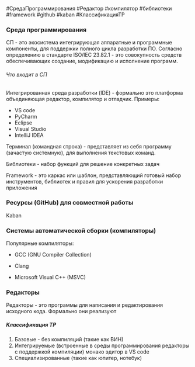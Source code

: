 #CредаПрограммирования #Редактор #компилятор #библиотеки #framework #github #kaban #КлассификацияТР
### Среда программирования 

СП - это экосистема интегрирующая аппаратные и программные компоненты, для поддержки полного цикла разработки ПО. Согласно определению в стандарте ISO/IEC 23.82.1 - это совокупность средств обеспечивающих создание, модификацию и исполнение программ. 
###### Что входит в СП

Интегрированная среда разработки (IDE) - формально это платформа объединяющая редактор, компилятор и отладчик. Примеры:

- VS code
- PyCharm 
- Eclipse 
- Visual Studio 
- IntelliJ IDEA

Терминал (командная строка) - представляет из себя программу (зачастую системную), для выполнения текстовых команд.

Библиотеки - набор функций для решение конкретных задач

Framework - это каркас или шаблон, представляющий готовый набор инструментов, библиотек и правил для ускорения разработки приложения
### Ресурсы (GitHub) для совместной работы 

Kaban
### Системы автоматической сборки (компиляторы)

Популярные компиляторы: 

- GCC (GNU Compiler Collection)

- Clang

- Microsoft Visual C++ (MSVC)
### Редакторы 

Редакторы - это программы для написания и редактирования исходного кода. Формально они реализуют 

##### Классификация ТР 

1) Базовые - без компиляций (такие как ВИН)
2) Интегрируемые (встроенные в среды программирования редакторы с поддержкой компиляции) монако эдитор в VS code
3) Специализированные (такие как юпитер, нотебук) 









